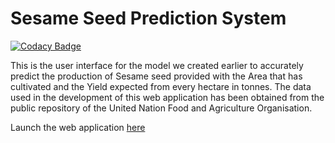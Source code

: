 # Sesame Seed Prediction System

[![Codacy Badge](https://api.codacy.com/project/badge/Grade/277de83d099940ceabfe25ed83cefbfa)](https://app.codacy.com/gh/ahmed14-cell/prediction-system?utm_source=github.com&utm_medium=referral&utm_content=ahmed14-cell/prediction-system&utm_campaign=Badge_Grade)

This is the user interface for the model we created earlier to accurately 
predict the production of Sesame seed provided with the Area that has 
cultivated and the Yield expected from every hectare in tonnes.
The data used in the development of this web application has been obtained
from the public repository of the United Nation Food and Agriculture 
Organisation. 

Launch the web application [here](https://sesame-prediction.herokuapp.com/)